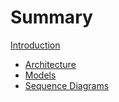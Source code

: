# Summary

[Introduction](./intro.md)

- [Architecture](./architecture.md)
- [Models](./models.md)
- [Sequence Diagrams](./sequence-diagrams.md)
